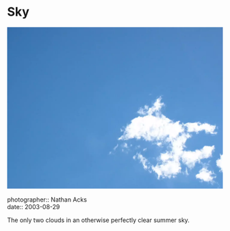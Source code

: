 # Sky

![A clear blue sky with two small blinding white clouds in the lower right](assets/2003-08-29-sky.webp)

photographer:: Nathan Acks  
date:: 2003-08-29

The only two clouds in an otherwise perfectly clear summer sky.
